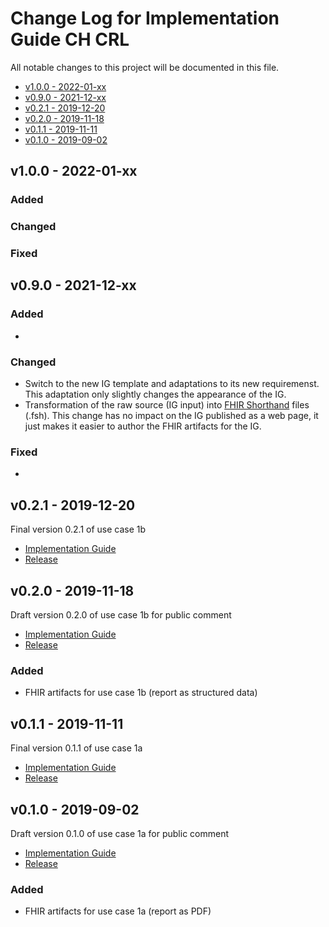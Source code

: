 # Change Log for Implementation Guide CH CRL
All notable changes to this project will be documented in this file.
 
  - [v1.0.0 - 2022-01-xx](#v100---2022-01-xx)
  - [v0.9.0 - 2021-12-xx](#v090---2021-12-xx)
  - [v0.2.1 - 2019-12-20](#v021---2019-12-20)
  - [v0.2.0 - 2019-11-18](#v020---2019-11-18)
  - [v0.1.1 - 2019-11-11](#v011---2019-11-11)
  - [v0.1.0 - 2019-09-02](#v010---2019-09-02)
 
## v1.0.0 - 2022-01-xx
 
### Added
   
### Changed
 
### Fixed

 

## v0.9.0 - 2021-12-xx
 
### Added
*
   
### Changed
* Switch to the new IG template and adaptations to its new requiremenst. This adaptation only slightly changes the appearance of the IG.
* Transformation of the raw source (IG input) into [FHIR Shorthand](http://build.fhir.org/ig/HL7/fhir-shorthand/) files (.fsh). This change has no impact on the IG published as a web page, it just makes it easier to author the FHIR artifacts for the IG.
 
### Fixed
* 




## v0.2.1 - 2019-12-20
Final version 0.2.1 of use case 1b
* [Implementation Guide](https://fhir.ch/ig/ch-crl/0.2.1/index.html)
* [Release](https://github.com/ahdis/ch-crl/releases/tag/v0.2.1)



## v0.2.0 - 2019-11-18		
Draft version 0.2.0 of use case 1b for public comment
* [Implementation Guide](https://fhir.ch/ig/ch-crl/0.2.0/index.html)
* [Release](https://github.com/ahdis/ch-crl/releases/tag/v0.2.0)

### Added
* FHIR artifacts for use case 1b (report as structured data)



## v0.1.1 - 2019-11-11
Final version 0.1.1 of use case 1a
* [Implementation Guide](https://fhir.ch/ig/ch-crl/0.1.1/index.html)
* [Release](https://github.com/ahdis/ch-crl/releases/tag/v0.1.1)



## v0.1.0 - 2019-09-02
Draft version 0.1.0 of use case 1a for public comment
* [Implementation Guide](https://fhir.ch/ig/ch-crl/0.1.0/index.html)
* [Release](https://github.com/ahdis/ch-crl/releases/tag/v0.1.0)

### Added
* FHIR artifacts for use case 1a (report as PDF)